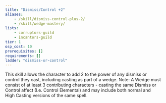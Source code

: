 ```yaml
---
title: "Dismiss/Control +2"
aliases:
    - /skill/dismiss-control-plus-2/
    - /skill/wedge-mastery/
lists:
    - corruptors-guild
    - incantors-guild
tier: 1
osp_cost: 10
prerequisites: []
requirements: []
ladder: "dismiss-or-control"
---
```

This skill allows the character to add 2 to the power of any dismiss or control they cast, including casting as part of a wedge. Note: A Wedge must consist of at least 3 contributing characters - casting the same Dismiss or Control affect (I.e. Control Elemental) and may include both normal and High Casting versions of the same spell.